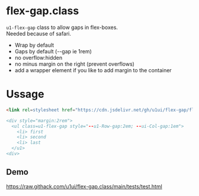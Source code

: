 # flex-gap.class

`u1-flex-gap` class to allow gaps in flex-boxes.  
Needed because of safari.  


- Wrap by default
- Gaps by default (--gap ie 1rem)
- no overflow:hidden
- no minus margin on the right (prevent overflows)
- add a wrapper element if you like to add margin to the container


# Ussage


```html
<link rel=stylesheet href="https://cdn.jsdelivr.net/gh/u1ui/flex-gap/flex-gap.css" media=print><!-- add verison! "/flex-gap@x.y.z" >

<div style="margin:2rem">
  <ul class=u1-flex-gap style="--u1-Row-gap:2em; --ui-Col-gap:1em">
    <li> first
    <li> second  
    <li> last
  </u1>
<div>
```

## Demo
https://raw.githack.com/u1ui/flex-gap.class/main/tests/test.html  

